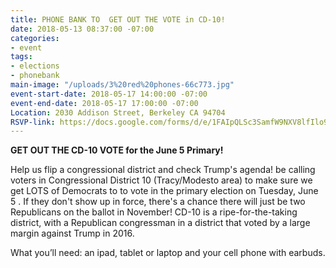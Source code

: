 ```yaml
---
title: PHONE BANK TO  GET OUT THE VOTE in CD-10!
date: 2018-05-13 08:37:00 -07:00
categories:
- event
tags:
- elections
- phonebank
main-image: "/uploads/3%20red%20phones-66c773.jpg"
event-start-date: 2018-05-17 14:00:00 -07:00
event-end-date: 2018-05-17 17:00:00 -07:00
Location: 2030 Addison Street, Berkeley CA 94704
RSVP-link: https://docs.google.com/forms/d/e/1FAIpQLSc3SamfW9NXV8lfIlo9JKAIpRaasqX-9bPUExm9Al-XzwZ96g/viewform
---
```


**GET OUT THE CD-10 VOTE for the June 5 Primary!**

Help us flip a congressional district and check Trump's agenda! be calling voters in Congressional District 10 (Tracy/Modesto area) to make sure we get LOTS of Democrats to to vote in the primary election on Tuesday, June 5 .  If they don't show up in force,  there's a chance there will just be two Republicans on the ballot in November!  CD-10 is a ripe-for-the-taking district, with a Republican congressman in a district that voted by a large margin against Trump in 2016.

What you’ll need: an ipad, tablet or laptop and your cell phone with earbuds.